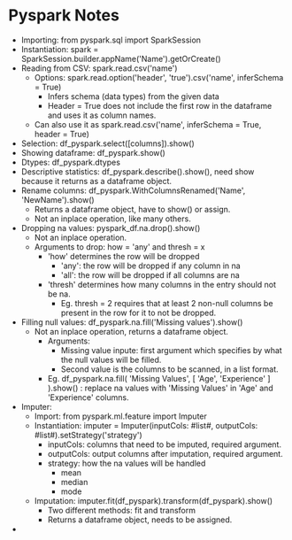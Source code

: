 # Pyspark Notes

- Importing: from pyspark.sql import SparkSession
- Instantiation: spark = SparkSession.builder.appName('Name').getOrCreate()
- Reading from CSV: spark.read.csv('name')
  - Options: spark.read.option('header', 'true').csv('name', inferSchema = True)
    - Infers schema (data types) from the given data
    - Header = True does not include the first row in the dataframe and uses it as column names.
  - Can also use it as spark.read.csv('name', inferSchema = True, header = True)
- Selection: df_pyspark.select([columns]).show()
- Showing dataframe: df_pyspark.show()
- Dtypes: df_pyspark.dtypes
- Descriptive statistics: df_pyspark.describe().show(), need show because it returns as a dataframe object.
- Rename columns: df_pyspark.WithColumnsRenamed('Name', 'NewName').show()
  - Returns a dataframe object, have to show() or assign.
  - Not an inplace operation, like many others.
- Dropping na values: pyspark_df.na.drop().show()
  - Not an inplace operation.
  - Arguments to drop: how = 'any' and thresh = x
    - 'how' determines the row will be dropped
      - 'any': the row will be dropped if any column in na
      - 'all': the row will be dropped if all columns are na
    - 'thresh' determines how many columns in the entry should not be na.
      - Eg. thresh = 2 requires that at least 2 non-null columns be present in the row for it to not be dropped.
- Filling null values: df_pyspark.na.fill('Missing values').show()
  - Not an inplace operation, returns a dataframe object.
    - Arguments:
      - Missing value inpute: first argument which specifies by what the null values will be filled.
      - Second value is the columns to be scanned, in a list format.
    - Eg. df_pyspark.na.fill( 'Missing Values', [ 'Age', 'Experience' ] ).show() : replace na values with 'Missing Values' in 'Age' and 'Experience' columns.
- Imputer:
  - Import: from pyspark.ml.feature import Imputer
  - Instantiation: imputer = Imputer(inputCols: #list#, outputCols: #list#).setStrategy('strategy')
    - inputCols: columns that need to be imputed, required argument.
    - outputCols: output columns after imputation, required argument.
    - strategy: how the na values will be handled
      - mean
      - median
      - mode
  - Imputation: imputer.fit(df_pyspark).transform(df_pyspark).show()
    - Two different methods: fit and transform
    - Returns a dataframe object, needs to be assigned.
- 